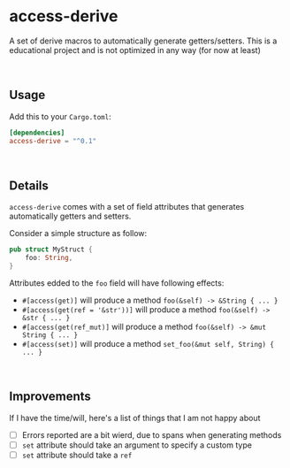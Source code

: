 # access-derive

A set of derive macros to automatically generate getters/setters. This is a educational project and is not optimized in any way (for now at least)

<br/>

## Usage

Add this to your `Cargo.toml`:

```toml
[dependencies]
access-derive = "^0.1"
```

<br/>

## Details

`access-derive` comes with a set of field attributes that generates automatically getters and setters.

Consider a simple structure as follow:

```rust
pub struct MyStruct {
    foo: String,
}
```

Attributes edded to the `foo` field will have following effects:
- `#[access(get)]` will produce a method `foo(&self) -> &String { ... }`
- `#[access(get(ref = '&str'))]` will produce a method `foo(&self) -> &str { ... }`
- `#[access(get(ref_mut)]` will produce a method `foo(&self) -> &mut String { ... }`
- `#[access(set)]` will produce a method `set_foo(&mut self, String) { ... }`

<br/>

## Improvements
If I have the time/will, here's a list of things that I am not happy about
- [ ] Errors reported are a bit wierd, due to spans when generating methods
- [ ] `set` attribute should take an argument to specify a custom type
- [ ] `set` attribute should take a `ref`

